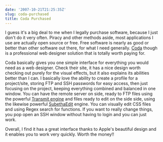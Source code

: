 ```yaml
---
date: '2007-10-21T21:25:35Z'
slug: coda-purchased
title: Coda Purchased
---
```



I guess it's a big deal to me when I legally purchase software, because I just
don't do it very often. Piracy and other methods aside, most applications I use
are actually open source or free. Free software is nearly as good or better than
other software out there, for what I need generally. [Coda][1] though is
a professional web designer solution that is totally worth paying for.

Coda basically gives you one simple interface for everything you would need as
a web designer. Check their site, it has a nice design worth checking out purely
for the visual effects, but it also explains its abilities better than I can.
I basically love the ability to create a profile for a project/site, storing FTP
and SSH passwords for easy access, then just focusing on the project, keeping
everything combined and balanced in one window. You can have the remote server
on side, ready to FTP files using the powerful [Transmit engine][2] and
files ready to edit on the side side, using the likewise powerful [SubethaEdit][3] engine. You can
visually edit CSS files and using Regex search for functions. If you want to
really change things, you pop open an SSH window without having to login and you
can just work.

Overall, I find it has a great interface thanks to Apple's beautiful design and
it enables you to work very quickly. Worth the money!!


[1]: https://www.panic.com/coda/ "Awesome software"
[2]: http://www.panic.com/transmit/
[3]: http://www.codingmonkeys.de/subethaedit/

